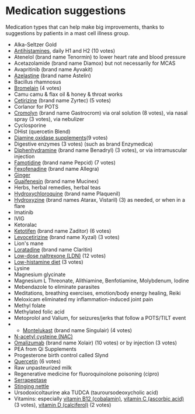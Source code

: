<!--
source: gpt-3 + jph editing
tags: medications list
-->

# Medication suggestions

Medication types that can help make big improvements, thanks to suggestions by patients in a mast cell illness group.

* Alka-Seltzer Gold
* [Antihistamines](../antihistamines/), daily H1 and H2 (10 votes)
* Atenelol (brand name Tenormin) to lower heart rate and blood pressure
* Acetazolamide (brand name Diamox) but not necessarily for MCAS
* Avapritinib (brand name Ayvakit)
* [Azelastine](../azelastine/) (brand name Astelin)
* Bacillus rhamnosus
* [Bromelain](../bromelain/) (4 votes)
* Camu camu & flax oil & honey & throat works
* [Cetirizine](../cetirizine/) (brand name Zyrtec) (5 votes)
* Corlanor for POTS
* [Cromolyn](../cromolyn/) (brand name Gastrocrom) via oral solution (8 votes), via nasal spray (3 votes), via nebulizer
* Cyclosporine
* DHist (quercetin Blend)
* [Diamine oxidase supplements](../diamine-oxidase-supplements/)(9 votes)
* Digestive enzymes (3 votes) (such as brand Enzymedica)
* [Diphenhydramine](../diphenhydramine/) (brand name Benadryl) (3 votes), or via intramuscular injection
* [Famotidine](../famotidine/) (brand name Pepcid) (7 votes)
* [Fexofenadine](../fexofenadine/) (brand name Allegra)
* [Ginger](../ginger/)
* [Guaifenesin](../guaifenesin/) (brand name Mucinex)
* Herbs, herbal remedies, herbal teas
* [Hydroxychloroquine](../hydroxychloroquine/) (brand name Plaquenil)
* [Hydroxyzine](../hydroxyzine/) (brand names Atarax, Vistaril) (3) as needed, or when in a flare
* Imatinib
* IVIG
* Ketoralac
* [Ketotifen](../ketotifen/) (brand name Zaditor) (6 votes)
* [Levocetirizine](../levocetirizine/) (brand name Xyzal) (3 votes)
* Lion's mane
* [Loratadine](../loratadine/) (brand name Claritin)
* [Low-dose naltrexone (LDN)](../low-dose-naltrexone/) (12 votes)
* [Low-histamine diet](../low-histamine-diet/) (3 votes)
* Lysine
* Magnesium glycinate
* Magnesium L Threonate, Alithiamine, Benfotiamine, Molybdenum, Iodine
* Mebendazole to eliminate parasites
* Meditations, breathing exercises, emotion/body energy healing, Reiki
* Meloxicam eliminated my inflammation-induced joint pain
* Methyl folate
* Methylated folic acid
* Metoprolol and Valium, for seizures/jerks that follow a POTS/TILT event
* * [Montelukast](../montelukast/) (brand name Singulair) (4 votes)
* [N-acetyl cysteine (NAC)](../n-acetyl-cysteine/)
* [Omalizumab](../omalizumab/) (brand name Xolair) (10 votes) or by injection (3 votes)
* PEA from Qi Supplements
* Progesterone birth control called Slynd
* [Quercetin](../quercetin/) (6 votes)
* Raw unpasteurized milk
* Regenerative medicine for fluoroquinolone poisoning (cipro)
* [Serrapeptase](../serrapeptase/)
* [Stinging nettle](../stinging-nettle/)
* Ursodoxicoltaurine aka TUDCA (tauroursodeoxycholic acid)
* Vitamins: especially [vitamin B12 (cobalamin)](../vitamin-b12-cobalamin/), [vitamin C (ascorbic acid)](../vitamin-c-ascorbic-acid/) (3 votes), [vitamin D (calciferol)](../vitamin-d-calciferol/) (2 votes)
